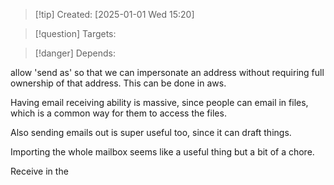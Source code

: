 
>[!tip] Created: [2025-01-01 Wed 15:20]

>[!question] Targets: 

>[!danger] Depends: 

allow 'send as' so that we can impersonate an address without requiring full ownership of that address.  This can be done in aws.

Having email receiving ability is massive, since people can email in files, which is a common way for them to access the files.

Also sending emails out is super useful too, since it can draft things.

Importing the whole mailbox seems like a useful thing but a bit of a chore.



Receive in the 